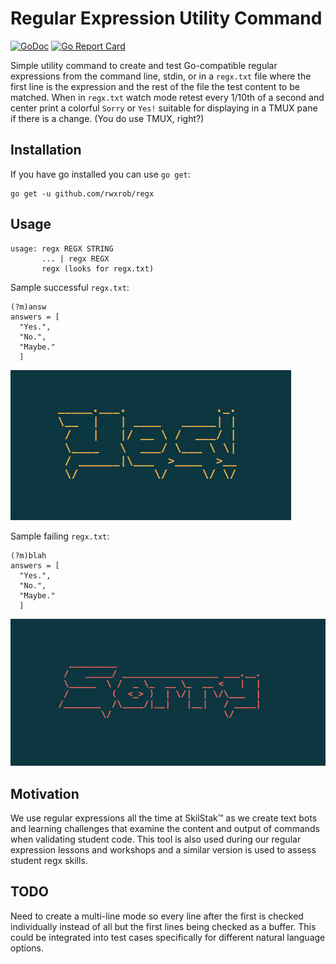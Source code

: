 # Regular Expression Utility Command

[![GoDoc](https://godoc.org/github.com/rwxrob/regx?status.svg)](https://godoc.org/github.com/rwxrob/regx)
[![Go Report Card](https://goreportcard.com/badge/github.com/rwxrob/regx)](https://goreportcard.com/report/github.com/github.com/rwxrob/regx)


Simple utility command to create and test Go-compatible regular
expressions from the command line, stdin, or in a `regx.txt` file where
the first line is the expression and the rest of the file the test
content to be matched. When in `regx.txt` watch mode retest every 1/10th
of a second and center print a colorful `Sorry` or `Yes!` suitable for
displaying in a TMUX pane if there is a change. (You do use TMUX,
right?)

## Installation

If you have go installed you can use `go get`:

```
go get -u github.com/rwxrob/regx
```

## Usage

```
usage: regx REGX STRING
       ... | regx REGX
       regx (looks for regx.txt)
```

Sample successful `regx.txt`:

```
(?m)answ
answers = [
  "Yes.",
  "No.",
  "Maybe."
  ]
```

![Yes Image](yess.png)

Sample failing `regx.txt`:

```
(?m)blah
answers = [
  "Yes.",
  "No.",
  "Maybe."
  ]
```

![Sorry Image](sorryy.png)

## Motivation

We use regular expressions all the time at SkilStak™ as we create text bots and learning challenges that examine the content and output of commands when validating student code. This tool is also used during our regular expression lessons and workshops and a similar version is used to assess student regx skills.

## TODO

Need to create a multi-line mode so every line after the first is
checked individually instead of all but the first lines being checked as
a buffer. This could be integrated into test cases specifically for
different natural language options.
